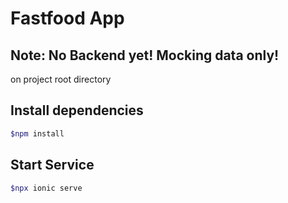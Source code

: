 # Fastfood App

## Note: No Backend yet! Mocking data only!

on project root directory

## Install dependencies

```bash
$npm install
```


## Start Service

```bash
$npx ionic serve
```
